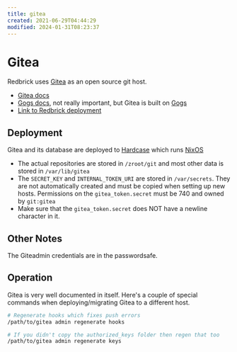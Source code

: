 ```yaml
---
title: gitea
created: 2021-06-29T04:44:29
modified: 2024-01-31T08:23:37
---
```


# Gitea

Redbrick uses [Gitea](https://gitea.io/en-US/) as an open source git host.

- [Gitea docs](https://docs.gitea.io/en-us/)
- [Gogs docs](https://gogs.io/docs), not really important, but Gitea is built on [Gogs](https://gogs.io/)
- [Link to Redbrick deployment](https://git.redbrick.dcu.ie/)

## Deployment

Gitea and its database are deployed to [Hardcase](../hardware/nix/hardcase.md) which runs [NixOS](../procedures/nixos.md)

- The actual repositories are stored in `/zroot/git` and most other data is stored in `/var/lib/gitea`
- The `SECRET_KEY` and `INTERNAL_TOKEN_URI` are stored in `/var/secrets`. They are not automatically created and must be copied when setting up new hosts. Permissions on the `gitea_token.secret` must be 740 and owned by `git:gitea`
- Make sure that the `gitea_token.secret` does NOT have a newline character in it.

## Other Notes

The Giteadmin credentials are in the passwordsafe.

## Operation

Gitea is very well documented in itself. Here's a couple of special commands when deploying/migrating Gitea to a different host.

```bash
# Regenerate hooks which fixes push errors
/path/to/gitea admin regenerate hooks

# If you didn't copy the authorized_keys folder then regen that too
/path/to/gitea admin regenerate keys
```
